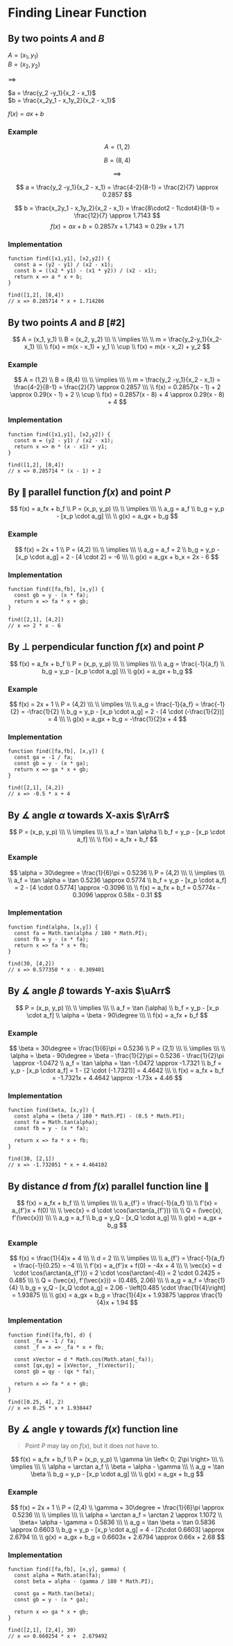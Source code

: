 # Finding Linear Function

## By two points $A$ and $B$

$A = (x_1, y_1)$  
$B = (x_2, y_2)$  

$\implies$  

$a = \frac{y_2 -y_1}{x_2 - x_1}$  
$b = \frac{x_2y_1 - x_1y_2}{x_2 - x_1}$  

$f(x) = ax + b$

### Example

$$
A = (1,2)
$$

$$
B = (8,4)
$$

$$
\implies
$$

$$
a = \frac{y_2 -y_1}{x_2 - x_1} = \frac{4-2}{8-1} = \frac{2}{7} \approx 0.2857
$$

$$
b = \frac{x_2y_1 - x_1y_2}{x_2 - x_1} = \frac{8\cdot2 - 1\cdot4}{8-1} = \frac{12}{7} \approx 1.7143
$$
$$
f(x) = ax + b = 0.2857x + 1.7143 \approx 0.29x + 1.71
$$

### Implementation

```
function find([x1,y1], [x2,y2]) {
  const a = (y2 - y1) / (x2 - x1);
  const b = ((x2 * y1) - (x1 * y2)) / (x2 - x1);
  return x => a * x + b;
}

find([1,2], [8,4])
// x => 0.285714 * x + 1.714286
```

## By two points $A$ and $B$ [#2]

$$
A = (x_1, y_1)
\\
B = (x_2, y_2)
\\\ \\
\implies
\\\ \\
m = \frac{y_2-y_1}{x_2-x_1}
\\\ \\
f(x) = m(x - x_1) + y_1
\\
\cup
\\
f(x) = m(x - x_2) + y_2
$$

### Example

$$
A = (1,2)
\\
B = (8,4)
\\\ \\
\implies
\\\ \\
m = \frac{y_2 -y_1}{x_2 - x_1} = \frac{4-2}{8-1} = \frac{2}{7} \approx 0.2857
\\\ \\
f(x) = 0.2857(x - 1) + 2 \approx 0.29(x - 1) + 2
\\
\cup
\\
f(x) = 0.2857(x - 8) + 4 \approx 0.29(x - 8) + 4
$$

### Implementation

```
function find([x1,y1], [x2,y2]) {
  const m = (y2 - y1) / (x2 - x1);
  return x => m * (x - x1) + y1;
}

find([1,2], [8,4])
// x => 0.285714 * (x - 1) + 2
```

## By $\|$ parallel function $f(x)$ and point $P$

$$
f(x) = a_fx + b_f
\\
P = (x_p, y_p)
\\\ \\
\implies
\\\ \\
a_g = a_f
\\
b_g = y_p - [x_p \cdot a_g]
\\\ \\
g(x) = a_gx + b_g
$$

### Example

$$
f(x) = 2x + 1
\\
P = (4,2)
\\\ \\
\implies
\\\ \\
a_g = a_f = 2
\\
b_g = y_p - [x_p \cdot a_g] = 2 - [4 \cdot 2] = -6
\\\ \\
g(x) = a_gx + b_x = 2x - 6
$$

### Implementation

```
function find([fa,fb], [x,y]) {
  const gb = y - (x * fa);
  return x => fa * x + gb;
}

find([2,1], [4,2])
// x => 2 * x - 6
```

## By $\perp$ perpendicular function $f(x)$ and point $P$

$$
f(x) = a_fx + b_f
\\
P = (x_p, y_p)
\\\ \\
\implies
\\\ \\
a_g = \frac{-1}{a_f}
\\
b_g = y_p - [x_p \cdot a_g]
\\\ \\
g(x) = a_gx + b_g
$$

### Example

$$
f(x) = 2x + 1
\\
P = (4,2)
\\\ \\
\implies
\\\ \\
a_g = \frac{-1}{a_f} = \frac{-1}{2} = -\frac{1}{2}
\\
b_g = y_p - [x_p \cdot a_g] = 2 - [4 \cdot (-\frac{1}{2})] = 4
\\\ \\
g(x) = a_gx + b_g = -\frac{1}{2}x + 4
$$

### Implementation

```
function find([fa,fb], [x,y]) {
  const ga = -1 / fa;
  const gb = y - (x * ga);
  return x => ga * x + gb;
}

find([2,1], [4,2])
// x => -0.5 * x + 4
```

## By $\measuredangle$ angle $\alpha$ towards X-axis $\rArr$

$$
P = (x_p, y_p)
\\\ \\
\implies
\\\ \\
a_f = \tan \alpha
\\
b_f = y_p - [x_p \cdot a_f]
\\\ \\
f(x) = a_fx + b_f
$$

### Example

$$
\alpha = 30\degree = \frac{1}{6}\pi = 0.5236
\\
P = (4,2)
\\\ \\
\implies
\\\ \\
a_f = \tan \alpha = \tan 0.5236 \approx 0.5774
\\
b_f = y_p - [x_p \cdot a_f] = 2 - [4 \cdot 0.5774] \approx -0.3096
\\\ \\
f(x) = a_fx + b_f = 0.5774x - 0.3096 \approx 0.58x - 0.31
$$

### Implementation

```
function find(alpha, [x,y]) {
  const fa = Math.tan(alpha / 180 * Math.PI);
  const fb = y - (x * fa);
  return x => fa * x + fb;
}

find(30, [4,2])
// x => 0.577350 * x - 0.309401
```

## By $\measuredangle$ angle $\beta$ towards Y-axis $\uArr$

$$
P = (x_p, y_p)
\\\ \\
\implies
\\\ \\
a_f = \tan (\alpha)
\\
b_f = y_p - [x_p \cdot a_f]
\\
\alpha = \beta - 90\degree
\\\ \\
f(x) = a_fx + b_f
$$

### Example

$$
\beta = 30\degree = \frac{1}{6}\pi = 0.5236
\\
P = (2,1)
\\\ \\
\implies
\\\ \\
\alpha = \beta - 90\degree = \beta - \frac{1}{2}\pi = 0.5236 - \frac{1}{2}\pi \approx -1.0472
\\
a_f = \tan \alpha = \tan -1.0472 \approx -1.7321
\\
b_f = y_p - [x_p \cdot a_f] = 1 - [2 \cdot (-1.7321)] = 4.4642
\\\ \\
f(x) = a_fx + b_f = -1.7321x + 4.4642 \approx -1.73x + 4.46
$$

### Implementation

```
function find(beta, [x,y]) {
  const alpha = (beta / 180 * Math.PI) - (0.5 * Math.PI);
  const fa = Math.tan(alpha);
  const fb = y - (x * fa);
  
  return x => fa * x + fb;
}

find(30, [2,1])
// x => -1.732051 * x + 4.464102
```

## By distance $d$ from $f(x)$ parallel function line $\|$

$$
f(x) = a_fx + b_f
\\\ \\
\implies
\\\ \\
a_{f'} = \frac{-1}{a_f}
\\\ \\
f'(x) = a_{f'}x + f(0)
\\\ \\
\vec{x} = d \cdot \cos(\arctan(a_{f'}))
\\\ \\
Q = (\vec{x}, f'(\vec{x}))
\\\ \\
a_g = a_f
\\
b_g = y_Q - [x_Q \cdot a_g]
\\\ \\
g(x) = a_gx + b_g
$$

### Example

$$
f(x) = \frac{1}{4}x + 4
\\\ \\
d = 2
\\\ \\
\implies
\\\ \\
a_{f'} = \frac{-1}{a_f} = \frac{-1}{0.25} = -4
\\\ \\
f'(x) = a_{f'}x + f(0) = -4x + 4
\\\ \\
\vec{x} = d \cdot \cos(\arctan(a_{f'})) = 2 \cdot \cos(\arctan(-4)) = 2 \cdot 0.2425 = 0.485
\\\ \\
Q = (\vec{x}, f'(\vec{x})) = (0.485, 2.06)
\\\ \\
a_g = a_f = \frac{1}{4}
\\
b_g = y_Q - [x_Q \cdot a_g] = 2.06 - \left[0.485 \cdot \frac{1}{4}\right] = 1.93875
\\\ \\
g(x) = a_gx + b_g = \frac{1}{4}x + 1.93875 \approx \frac{1}{4}x + 1.94
$$

### Implementation

```
function find([fa,fb], d) {
  const _fa = -1 / fa;
  const _f = x => _fa * x + fb;
  
  const xVector = d * Math.cos(Math.atan(_fa));
  const [qx,qy] = [xVector, _f(xVector)];
  const gb = qy - (qx * fa);
  
  return x => fa * x + gb;
}

find([0.25, 4], 2)
// x => 0.25 * x + 1.938447
```

## By $\measuredangle$ angle $\gamma$ towards $f(x)$ function line

> Point $P$ may lay on $f(x)$, but it does not have to.

$$
f(x) = a_fx + b_f
\\
P = (x_p, y_p)
\\
\gamma \in \left< 0; 2\pi \right>
\\\ \\
\implies
\\\ \\
\alpha = \arctan a_f
\\
\beta = \alpha - \gamma
\\\ \\
a_g = \tan \beta
\\
b_g = y_p - [x_p \cdot a_g]
\\\ \\
g(x) = a_gx + b_g
$$

### Example

$$
f(x) = 2x + 1
\\
P = (2,4)
\\
\gamma = 30\degree = \frac{1}{6}\pi \approx 0.5236
\\\ \\
\implies
\\\ \\
\alpha = \arctan a_f = \arctan 2 \approx 1.1072
\\
\beta= \alpha - \gamma = 0.5836
\\\ \\
a_g = \tan \beta = \tan 0.5836 \approx 0.6603
\\
b_g = y_p - [x_p \cdot a_g] = 4 - [2\cdot 0.6603] \approx 2.6794
\\\ \\
g(x) = a_gx + b_g = 0.6603x + 2.6794 \approx 0.66x + 2.68
$$

### Implementation

```
function find([fa,fb], [x,y], gamma) {
  const alpha = Math.atan(fa);
  const beta = alpha - (gamma / 180 * Math.PI);
  
  const ga = Math.tan(beta);
  const gb = y - (x * ga);
  
  return x => ga * x + gb;
}

find([2,1], [2,4], 30)
// x => 0.660254 * x +  2.679492
```